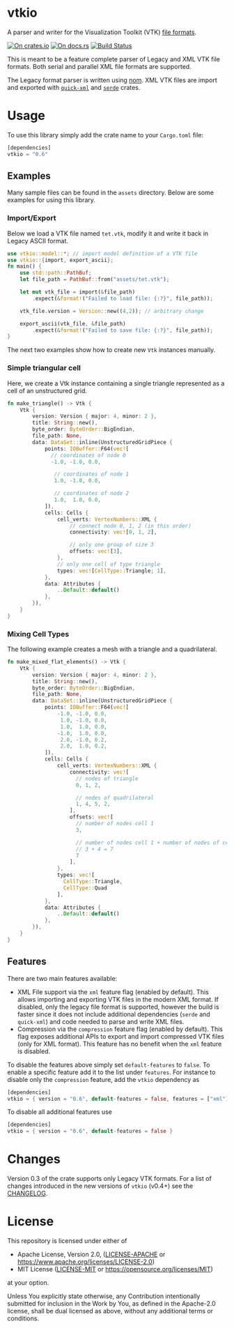 # vtkio

A parser and writer for the Visualization Toolkit (VTK) [file
formats](https://lorensen.github.io/VTKExamples/site/VTKFileFormats/).

[![On crates.io](https://img.shields.io/crates/v/vtkio.svg)](https://crates.io/crates/vtkio)
[![On docs.rs](https://docs.rs/vtkio/badge.svg)](https://docs.rs/vtkio/)
[![Build Status](https://github.com/elrnv/vtkio/workflows/CI/badge.svg)](https://github.com/elrnv/vtkio/actions)

This is meant to be a feature complete parser of Legacy and XML VTK file formats. Both serial and
parallel XML file formats are supported.

The Legacy format parser is written using [nom](https://crates.io/crates/nom).
XML VTK files are import and exported with [`quick-xml`](https://crates.io/crates/quick-xml) and [`serde`](https://crates.io/crates/serde) crates.


# Usage

To use this library simply add the crate name to your `Cargo.toml` file:

```rust
[dependencies]
vtkio = "0.6"
```


## Examples

Many sample files can be found in the `assets` directory. Below are some examples for using this library. 

### Import/Export

Below we load a VTK file named `tet.vtk`, modify it and write it back in Legacy ASCII format.

```rust
use vtkio::model::*; // import model definition of a VTK file
use vtkio::{import, export_ascii};
fn main() {
    use std::path::PathBuf;
    let file_path = PathBuf::from("assets/tet.vtk");

    let mut vtk_file = import(&file_path)
        .expect(&format!("Failed to load file: {:?}", file_path));

    vtk_file.version = Version::new((4,2)); // arbitrary change

    export_ascii(vtk_file, &file_path)
        .expect(&format!("Failed to save file: {:?}", file_path));
}
```

The next two examples show how to create new `Vtk` instances manually.


### Simple triangular cell

Here, we create a Vtk instance containing a single triangle represented as a cell of an unstructured grid.

```rust
fn make_triangle() -> Vtk {
    Vtk {
        version: Version { major: 4, minor: 2 },
        title: String::new(),
        byte_order: ByteOrder::BigEndian,
        file_path: None,
        data: DataSet::inline(UnstructuredGridPiece {
            points: IOBuffer::F64(vec![
              // coordinates of node 0
              -1.0, -1.0, 0.0,

               // coordinates of node 1
               1.0, -1.0, 0.0,

               // coordinates of node 2
               1.0,  1.0, 0.0,
            ]),
            cells: Cells {
                cell_verts: VertexNumbers::XML {
                    // connect node 0, 1, 2 (in this order)
                    connectivity: vec![0, 1, 2],

                    // only one group of size 3
                    offsets: vec![3],
                },
                // only one cell of type triangle
                types: vec![CellType::Triangle; 1],
            },
            data: Attributes {
                ..Default::default()
            },
        }),
    }
}
```


### Mixing Cell Types

The following example creates a mesh with a triangle and a quadrilateral.

```rust
fn make_mixed_flat_elements() -> Vtk {
    Vtk {
        version: Version { major: 4, minor: 2 },
        title: String::new(),
        byte_order: ByteOrder::BigEndian,
        file_path: None,
        data: DataSet::inline(UnstructuredGridPiece {
            points: IOBuffer::F64(vec![
                -1.0, -1.0, 0.0,
                 1.0, -1.0, 0.0,
                 1.0,  1.0, 0.0,
                -1.0,  1.0, 0.0,
                 2.0, -1.0, 0.2,
                 2.0,  1.0, 0.2,
            ]),
            cells: Cells {
                cell_verts: VertexNumbers::XML {
                    connectivity: vec![
                      // nodes of triangle
                      0, 1, 2,

                      // nodes of quadrilateral
                      1, 4, 5, 2,
                    ],
                    offsets: vec![
                      // number of nodes cell 1
                      3,

                      // number of nodes cell 1 + number of nodes of cell 2
                      // 3 + 4 = 7
                      7
                    ],
                },
                types: vec![
                  CellType::Triangle,
                  CellType::Quad
                ],
            },
            data: Attributes {
                ..Default::default()
            },
        }),
    }
}
```


## Features

There are two main features available:

- XML File support via the `xml` feature flag (enabled by default).
  This allows importing and exporting VTK files in the modern XML format. If disabled, only the legacy
  file format is supported, however the build is faster since it does not include additional
  dependencies (`serde` and `quick-xml`) and code needed to parse and write XML files.
- Compression via the `compression` feature flag (enabled by default).
  This flag exposes additional APIs to export and import compressed VTK files (only for XML format).
  This feature has no benefit when the `xml` feature is disabled.

To disable the features above simply set `default-features` to `false`. To enable a specific feature
add it to the list under `features`. For instance to disable only the `compression` feature, add the
`vtkio` dependency as

```rust
[dependencies]
vtkio = { version = "0.6", default-features = false, features = ["xml"] }
```

To disable all additional features use

```rust
[dependencies]
vtkio = { version = "0.6", default-features = false }
```

# Changes

Version 0.3 of the crate supports only Legacy VTK formats. For a list of changes
introduced in the new versions of `vtkio` (v0.4+) see the [CHANGELOG](CHANGELOG.md).

# License

This repository is licensed under either of

 * Apache License, Version 2.0, ([LICENSE-APACHE](LICENSE-APACHE) or https://www.apache.org/licenses/LICENSE-2.0)
 * MIT License ([LICENSE-MIT](LICENSE-MIT) or https://opensource.org/licenses/MIT)

at your option.

Unless You explicitly state otherwise, any Contribution intentionally submitted for inclusion in
the Work by You, as defined in the Apache-2.0 license, shall be dual licensed as above, without
any additional terms or conditions.
